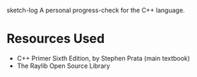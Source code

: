 sketch-log
A personal progress-check for the C++ language.

# Resources Used
- C++ Primer Sixth Edition, by Stephen Prata (main textbook)
- The Raylib Open Source Library
